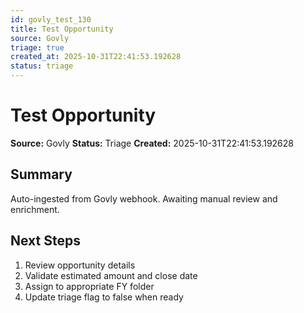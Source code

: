 ```yaml
---
id: govly_test_130
title: Test Opportunity
source: Govly
triage: true
created_at: 2025-10-31T22:41:53.192628
status: triage
---
```


# Test Opportunity

**Source:** Govly
**Status:** Triage
**Created:** 2025-10-31T22:41:53.192628

## Summary

Auto-ingested from Govly webhook. Awaiting manual review and enrichment.

## Next Steps

1. Review opportunity details
2. Validate estimated amount and close date
3. Assign to appropriate FY folder
4. Update triage flag to false when ready
